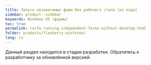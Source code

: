 ```yaml
---
title: Запуск независимых форм без рабочего стола (из кода)
sidebar: product--sidebar
keywords: Windows UI (формы)
toc: true
permalink: ru/fw_running-independent-forms-without-desktop.html
folder: products/flexberry-winforms/
lang: ru
---
```


Данный раздел находится в стадии разработки. Обратитесь к разработчику за обновлённой версией.